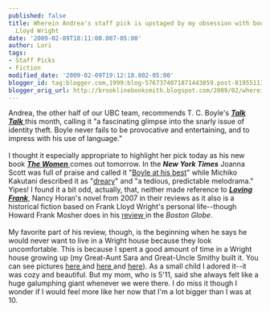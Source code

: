 ```yaml
---
published: false
title: Wherein Andrea's staff pick is upstaged by my obsession with books about Frank
  Lloyd Wright
date: '2009-02-09T18:11:00.007-05:00'
author: Lori
tags:
- Staff Picks
- Fiction
modified_date: '2009-02-09T19:12:18.802-05:00'
blogger_id: tag:blogger.com,1999:blog-5767374071871443859.post-8195511340139795634
blogger_orig_url: http://brooklinebooksmith.blogspot.com/2009/02/wherein-andreas-staff-pick-is-upstaged.html
---
```


Andrea, the other half of our UBC team, recommends T. C. Boyle's <a href="http://brookline.booksense.com/NASApp/store/Product?s=showproduct&amp;isbn=9780143112150"><strong><em>Talk Talk</em></strong> </a>this month, calling it "a fascinating glimpse into the snarly issue of identity theft. Boyle never fails to be provocative and entertaining, and to impress with his use of language."<br /><br />I thought it especially appropriate to highlight her pick today as his new book <a href="http://brookline.booksense.com/NASApp/store/Product?s=showproduct&amp;isbn=9780670020416"><strong><em>The Women</em></strong> </a>comes out tomorrow. In the <strong><em>New York Times</em></strong> Joanna Scott was full of praise and called it "<a href="http://www.nytimes.com/2009/02/01/books/review/Scott-t.html?partner=permalink&amp;exprod=permalink">Boyle at his best</a>" while Michiko Kakutani described it as "<a href="http://www.nytimes.com/2009/01/27/books/27kaku.html?partner=permalink&amp;exprod=permalink">dreary</a>" and "a tedious, predictable melodrama." Yipes! I found it a bit odd, actually, that, neither made reference to <strong><em><a href="http://brookline.booksense.com/NASApp/store/Product?s=showproduct&amp;isbn=9780345495006">Loving Frank</a></em></strong>, Nancy Horan's novel from 2007 in their reviews as it also is a historical fiction based on Frank Lloyd Wright's personal life--though Howard Frank Mosher does in his <a href="http://www.boston.com/ae/books/articles/2009/02/08/the_brides_of_frank/">review </a>in the <em>Boston Globe</em>.<br /><br />My favorite part of his review, though, is the beginning when he says he would never want to live in a Wright house because they look uncomfortable. This is because I spent a good amount of time in a Wright house growing up (my Great-Aunt Sara and Great-Uncle Smithy built it. You can see pictures <a href="http://www.flickr.com/photos/string_bass_dave/291334715/in/photostream/">here </a>and <a href="http://www.flickr.com/photos/kb8wfh/247594833/">here </a>and <a href="http://www.flickr.com/photos/string_bass_dave/291335618/">here</a>). As a small child I adored it--it was cozy and beautiful. But my mom, who is 5'11, said she always felt like a huge galumphing giant whenever we were there. I do miss it though I wonder if I would feel more like her now that I'm a lot bigger than I was at 10.